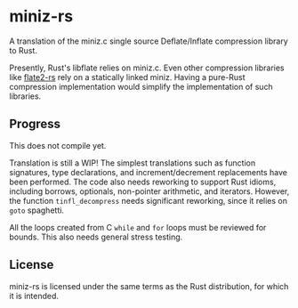 miniz-rs
========

A translation of the miniz.c single source Deflate/Inflate compression library to Rust.

Presently, Rust's libflate relies on miniz.c.
Even other compression libraries like [flate2-rs](https://github.com/alexcrichton/flate2-rs) rely on a statically linked miniz.
Having a pure-Rust compression implementation would simplify the implementation of such libraries.

## Progress
This does not compile yet.

Translation is still a WIP! The simplest translations such as function signatures, type declarations, and increment/decrement replacements have been performed.
The code also needs reworking to support Rust idioms, including borrows, optionals, non-pointer arithmetic, and iterators.
However, the function `tinfl_decompress` needs significant reworking, since it relies on `goto` spaghetti.

All the loops created from C `while` and `for` loops must be reviewed for bounds.
This also needs general stress testing.

## License
miniz-rs is licensed under the same terms as the Rust distribution, for which it is intended.
